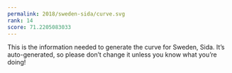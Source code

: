 ```yaml
---
permalink: 2018/sweden-sida/curve.svg
rank: 14
score: 71.2205083033
---
```


This is the information needed to generate the curve for Sweden, Sida. It’s
auto-generated, so please don’t change it unless you know what you’re
doing!
